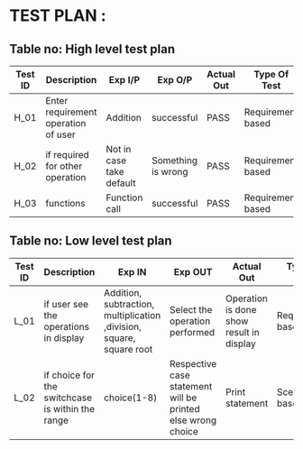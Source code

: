 # TEST PLAN :

## **Table no: High level test plan**

| **Test ID** | **Description** | **Exp I/P** | **Exp O/P** | **Actual Out** | **Type Of Test** |
| --- | --- | --- | --- | --- | --- |
| H\_01 | Enter requirement operation of user | Addition | successful | PASS | Requirement based |
| H\_02 | if required for other operation | Not in case take default | Something is wrong | PASS | Requirement based |
| H\_03 | functions | Function call | successful | PASS | Requirement based |

## **Table no: Low level test plan**

| **Test ID** | **Description** | **Exp IN** | **Exp OUT** | **Actual Out** | **Type Of Test** |
| --- | --- | --- | --- | --- | --- |
| L\_01 | if user see the operations in display | Addition, subtraction, multiplication ,division, square, square root | Select the operation performed | Operation is done show result in display | Requirement based |
| L\_02 | if choice for the switchcase is within the range | choice(1-8) | Respective case statement will be printed else wrong choice | Print statement | Scenario based |
